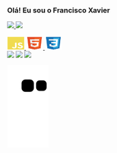 ### Olá! Eu sou o Francisco Xavier

<div>
  <a href="https://github.com/fxsjunior">
  <img width="42%" src="https://github-readme-stats.vercel.app/api?username=fxsjunior&show_icons=true&theme=dark&include_all_commits=true&count_private=true"/>
  <img widht="50%" src="https://github-readme-stats.vercel.app/api/top-langs/?username=fxsjunior&layout=compact&langs_count=7&theme=dark"/>
</div>
<div style="display: inline_block"><br>
  <img  alt="fxs-Js" height="30" width="40" src="https://raw.githubusercontent.com/devicons/devicon/master/icons/javascript/javascript-plain.svg">
  <img  alt="fxs-HTML" height="30" width="40" src="https://raw.githubusercontent.com/devicons/devicon/master/icons/html5/html5-original.svg">
  <img  alt="fxs-CSS" height="30" width="40" src="https://raw.githubusercontent.com/devicons/devicon/master/icons/css3/css3-original.svg">
</div>

<div> 
  <a href="https://instagram.com/fxsjunior" target="_blank"><img src="https://img.shields.io/badge/-Instagram-%23E4405F?style=for-the-badge&logo=instagram&logoColor=white" target="_blank"></a>
  <a href = "mailto:fxsjuniori@gmail.com"><img src="https://img.shields.io/badge/-Gmail-%23333?style=for-the-badge&logo=gmail&logoColor=white" target="_blank"></a>
  <a href="https://www.linkedin.com/in/fxs-junior/" target="_blank"><img src="https://img.shields.io/badge/-LinkedIn-%230077B5?style=for-the-badge&logo=linkedin&logoColor=white" target="_blank"></a> 
 
  ![Snake animation](https://github.com/rafaballerini/rafaballerini/blob/output/github-contribution-grid-snake.svg)
 
</div>
